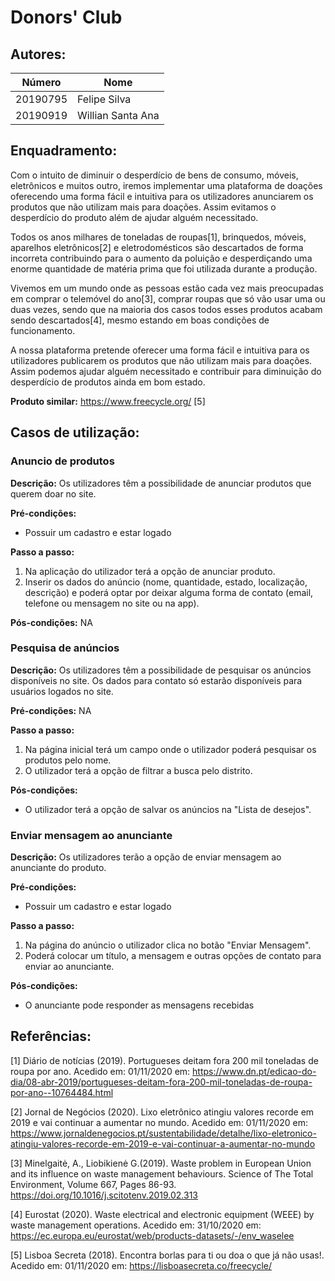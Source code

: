 # Donors' Club

## Autores:

| Número   | Nome              |
| -------- | ----------------- |
| 20190795 | Felipe Silva      |
| 20190919 | Willian Santa Ana |

## Enquadramento:

Com o intuito de diminuir o desperdício de bens de consumo, móveis, eletrônicos e muitos outro, iremos implementar uma plataforma de doações oferecendo uma forma fácil e intuitiva para os utilizadores anunciarem os produtos que não utilizam mais para doações. Assim evitamos o desperdício do produto além de ajudar alguém necessitado.

Todos os anos milhares de toneladas de roupas[1], brinquedos, móveis, aparelhos eletrônicos[2] e eletrodomésticos são descartados de forma incorreta contribuindo para o aumento da poluição e desperdiçando uma enorme quantidade de matéria prima que foi utilizada durante a produção.

Vivemos em um mundo onde as pessoas estão cada vez mais preocupadas em comprar o telemóvel do ano[3], comprar roupas que só vão usar uma ou duas vezes, sendo que na maioria dos casos todos esses produtos acabam sendo descartados[4], mesmo estando em boas condições de funcionamento.

A nossa plataforma pretende oferecer uma forma fácil e intuitiva para os utilizadores publicarem os produtos que não utilizam mais para doações. Assim podemos ajudar alguém necessitado e contribuir para diminuição do desperdício de produtos ainda em bom estado.


**Produto similar:** https://www.freecycle.org/ [5]

## Casos de utilização:

### Anuncio de produtos

**Descrição:**
Os utilizadores têm a possibilidade de anunciar produtos que querem doar no site.

**Pré-condições:**

- Possuir um cadastro e estar logado

**Passo a passo:**

1. Na aplicação do utilizador terá a opção de anunciar produto.
2. Inserir os dados do anúncio (nome, quantidade, estado, localização, descrição) e poderá optar por deixar alguma forma de contato (email, telefone ou mensagem no site ou na app).

**Pós-condições:**
NA

### Pesquisa de anúncios

**Descrição:**
Os utilizadores têm a possibilidade de pesquisar os anúncios disponíveis no site. Os dados para contato só estarão disponíveis para usuários logados no site.

**Pré-condições:**
NA

**Passo a passo:**

1. Na página inicial terá um campo onde o utilizador poderá pesquisar os produtos pelo nome.
1. O utilizador terá a opção de filtrar a busca pelo distrito.

**Pós-condições:**

- O utilizador terá a opção de salvar os anúncios na "Lista de desejos".

### Enviar mensagem ao anunciante

**Descrição:**
Os utilizadores terão a opção de enviar mensagem ao anunciante do produto.

**Pré-condições:**

- Possuir um cadastro e estar logado

**Passo a passo:**

1. Na página do anúncio o utilizador clica no botão "Enviar Mensagem".
2. Poderá colocar um título, a mensagem e outras opções de contato para enviar ao anunciante.

**Pós-condições:**

- O anunciante pode responder as mensagens recebidas

## Referências:

[1] Diário de notícias (2019). Portugueses deitam fora 200 mil toneladas de roupa por ano. Acedido em: 01/11/2020 em: https://www.dn.pt/edicao-do-dia/08-abr-2019/portugueses-deitam-fora-200-mil-toneladas-de-roupa-por-ano--10764484.html

[2] Jornal de Negócios (2020). Lixo eletrônico atingiu valores recorde em 2019 e vai continuar a aumentar no mundo. Acedido em: 01/11/2020 em: https://www.jornaldenegocios.pt/sustentabilidade/detalhe/lixo-eletronico-atingiu-valores-recorde-em-2019-e-vai-continuar-a-aumentar-no-mundo

[3] Minelgaitė, A., Liobikienė G.(2019). Waste problem in European Union and its influence on waste management behaviours. Science of The Total Environment, Volume 667, Pages 86-93. https://doi.org/10.1016/j.scitotenv.2019.02.313

[4] Eurostat (2020). Waste electrical and electronic equipment (WEEE) by waste management operations. Acedido em: 31/10/2020 em: https://ec.europa.eu/eurostat/web/products-datasets/-/env_waselee

[5] Lisboa Secreta (2018). Encontra borlas para ti ou doa o que já não usas!. Acedido em: 01/11/2020 em: https://lisboasecreta.co/freecycle/
